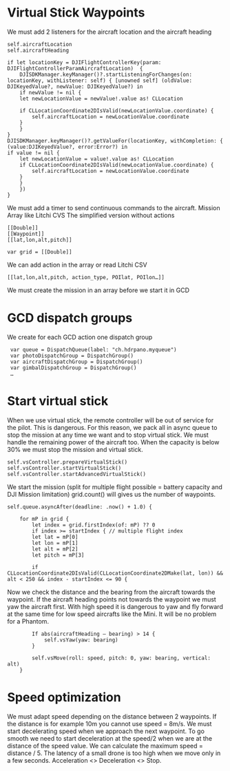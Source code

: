 # Virtual Stick Waypoints
We must add 2 listeners for the aircraft location and the aircraft heading

	self.aircraftLocation
	self.aircraftHeading

	if let locationKey = DJIFlightControllerKey(param: DJIFlightControllerParamAircraftLocation)  {
		DJISDKManager.keyManager()?.startListeningForChanges(on: locationKey, withListener: self) { [unowned self] (oldValue: DJIKeyedValue?, newValue: DJIKeyedValue?) in
		if newValue != nil {
		let newLocationValue = newValue!.value as! CLLocation

		if CLLocationCoordinate2DIsValid(newLocationValue.coordinate) {
			self.aircraftLocation = newLocationValue.coordinate                   
		}
		}
	}
	DJISDKManager.keyManager()?.getValueFor(locationKey, withCompletion: { (value:DJIKeyedValue?, error:Error?) in
	if value != nil {
		let newLocationValue = value!.value as! CLLocation
		if CLLocationCoordinate2DIsValid(newLocationValue.coordinate) {
			self.aircraftLocation = newLocationValue.coordinate
		}
		}
		})
	}

We must add a timer to send continuous commands to the aircraft.
Mission Array like Litchi CVS
The simplified version without actions

	[[Double]]
	[[Waypoint]]
	[[lat,lon,alt,pitch]]

	var grid = [[Double]]

We can add action in the array or read Litchi CSV

	[[lat,lon,alt,pitch, action_type, POIlat, POIlon…]]

We must create the mission in an array before we start it in GCD
# GCD dispatch groups
We create for each GCD action one dispatch group

	 var queue = DispatchQueue(label: "ch.hdrpano.myqueue")
	 var photoDispatchGroup = DispatchGroup()
	 var aircraftDispatchGroup = DispatchGroup()
	 var gimbalDispatchGroup = DispatchGroup()
	 …
# Start virtual stick
When we use virtual stick, the remote controller will be out of service for the pilot. This is dangerous. For this reason, we pack all in async queue to stop the mission at any time we want and to stop virtual stick. We must handle the remaining power of the aircraft too. When the capacity is below 30% we must stop the mission and virtual stick. 

	self.vsController.prepareVirtualStick()
	self.vsController.startVirtualStick()
	self.vsController.startAdvancedVirtualStick()

We start the mission (split for multiple flight possible = battery capacity and DJI Mission limitation)
grid.count() will gives us the number of waypoints.

	self.queue.asyncAfter(deadline: .now() + 1.0) {

		for mP in grid {
			let index = grid.firstIndex(of: mP) ?? 0
			if index >= startIndex { // multiple flight index
			let lat = mP[0]
			let lon = mP[1]
			let alt = mP[2]
			let pitch = mP[3]

			if CLLocationCoordinate2DIsValid(CLLocationCoordinate2DMake(lat, lon)) && alt < 250 && index - startIndex <= 90 {

Now we check the distance and the bearing from the aircraft towards the waypoint. If the aircraft heading points not towards the waypoint we must yaw the aircraft first. With high speed it is dangerous to yaw and fly forward at the same time for low speed aircrafts like the Mini. It will be no problem for a Phantom. 

			If abs(aircraftHeading – bearing) > 14 {
				self.vsYaw(yaw: bearing)
			}

			self.vsMove(roll: speed, pitch: 0, yaw: bearing, vertical: alt)
		}
# Speed optimization
We must adapt speed depending on the distance between 2 waypoints. If the distance is for example 10m you cannot use speed = 8m/s. We must start decelerating speed when we approach the next waypoint. To go smooth we need to start deceleration at the speed/2 when we are at the distance of the speed value. We can calculate the maximum speed = distance / 5. The latency of a small drone is too high when we move only in a few seconds. Acceleration <> Deceleration <> Stop.
